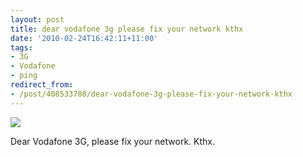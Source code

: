```yaml
---
layout: post
title: dear vodafone 3g please fix your network kthx
date: '2010-02-24T16:42:11+11:00'
tags:
- 3G
- Vodafone
- ping
redirect_from:
- /post/408533708/dear-vodafone-3g-please-fix-your-network-kthx
---
```

 ![](/img/posts/old/tumblr_kybzubpPFC1qb7ot5o1_400.png)

Dear Vodafone 3G, please fix your network. Kthx.


